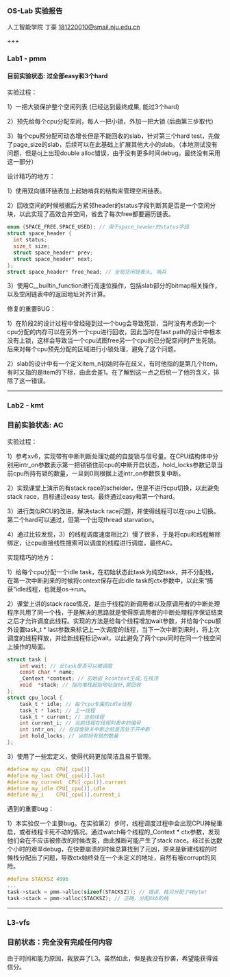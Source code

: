 ### OS-Lab 实验报告

人工智能学院 丁豪
181220010@smail.nju.edu.cn

+++

### Lab1 - pmm

#### 目前实验状态: 过全部easy和3个hard

实验过程：

1）一把大锁保护整个空闲列表 (已经达到最终成果, 能过3个hard)

2）预先给每个cpu分配空间，每人一把小锁，外加一把大锁 (后由第三步取代)

3）每个cpu预分配可动态增长但是不能回收的slab，针对第三个hard test，先做了page_size的slab，后续可以在此基础上扩展其他大小的slab。（本地测试没有问题，但是oj上出现double alloc错误，由于没有更多时间debug，最终没有采用这一部分）



设计精巧的地方：

1）使用双向循环链表加上起始哨兵的结构来管理空闲链表。

2）回收空间的时候根据后方紧邻header的status字段判断其是否是一个空闲分块，以此实现了高效合并空间，省去了每次free都要遍历链表。

```C
enum {SPACE_FREE,SPACE_USED}; // 用于space_header的status字段
struct space_header {
  int status;
  size_t size;
  struct space_header* prev;
  struct space_header* next;
};
struct space_header* free_head; // 全局空闲链表头, 哨兵
```

3）使用C__builtin_function进行高速位操作，包括slab部分的bitmap相关操作，以及空闲链表中的返回地址对齐计算。



修复的重要BUG：

1）在阶段2的设计过程中曾经碰到过一个bug会导致死锁，当时没有考虑到一个cpu分配的内存可以在另外一个cpu进行回收，因此当时在fast path的设计中根本没有上锁，这样会导致当一个cpu试图free另一个cpu的已分配空间时产生死锁。后来对每个cpu预先分配的区域进行小锁处理，避免了这个问题。

2）slab的设计中有一个定义item_n初始时存在歧义，有时他指的是第几个Item，有时又指的是item的下标，由此会差1。在了解到这一点之后统一了他的含义，排除了这一错误。





---

### Lab2 - kmt

### 目前实验状态: AC

实验过程：

1）参考xv6，实现带有中断判断处理功能的自旋锁与信号量。在CPU结构体中分别用intr_on参数表示第一把锁锁住前cpu的中断开启状态，hold_locks参数记录当前cpu所持有锁的数量，一旦到0则根据上述intr_on参数恢复中断。

2）实现课堂上演示的有stack race的schelder，但是不进行cpu切换，以此避免stack race，目标通过easy test。最终通过easy和第一个hard。

3）进行类似RCU的改进，解决stack race问题，并使得线程可以在cpu上切换。第二个hard可以通过，但第一个出现thread starvation。

4）通过比较发现，3）的线程调度速度相比2）慢了很多，于是将cpu和线程解除绑定，让cpu直接线性搜索可以调度的线程进行调度，最终AC。



实现精巧的地方：

1）给每个cpu分配一个idle task，在初始状态此task为纯空task，并不分配栈，在第一次中断到来的时候将context保存在此idle task的ctx参数中，以此来“捕获”idle线程，也就是os->run。

2）课堂上讲的stack race情况，是由于线程的新调用者以及原调用者的中断处理程序共用了同一个栈，于是解决的思路就是使得原调用者的中断处理程序保证结束之后才允许调度此线程。实现的方法是给每个线程增加wait参数，并给每个cpu额外设置task_t * last参数来标记上一次调度的线程，当下一次中断到来时，将上次调度的线程释放，并给新线程标记wait，以此避免了两个cpu同时在同一个栈空间上操作的局面。

```c
struct task {
	int wait; // 此task是否可以被调度
	const char * name;
	_Context *context; // 初始由_kcontext生成,在栈顶
	void  *stack; // 指向堆栈起始地址指针,需回收
};
struct cpu_local {
	task_t * idle; // 每个cpu专属的idle线程
	task_t * last; // 上一线程
	task_t * current; // 当前线程
	int current_i; // 当前线程在线程列表中的编号
	int intr_on; // 在自旋锁关中断之前是否处于开中断
	int hold_locks; // 当前持有锁的数量 
};
```

3）使用了一些宏定义，使得代码更加简洁且易于管理。

```c
#define my_cpu	CPU[_cpu()]
#define my_last CPU[_cpu()].last
#define my_current	CPU[_cpu()].current
#define my_idle	CPU[_cpu()].idle
#define my_i	CPU[_cpu()].current_i
```



遇到的重要bug：

1）本实验仅一个主要bug。在实验第2）步时，线程调度过程中会出现CPU神秘重启，或者线程卡死不动的情况。通过watch每个线程的_Context * ctx参数，发现他们会在不应该被修改的时候改变，由此推断可能产生了stack race。经过长达数个小时的艰辛debug，在快要崩溃的时候总算找到了元凶，原来是新建线程的时候栈分配出了问题，导致ctx始终处在一个未定义的地址，自然有被corrupt的风险。

```c
#define STACKSZ 4096
...
task->stack = pmm->alloc(sizeof(STACKSZ)); // 错误，栈只分配了4Byte!
task->stack = pmm->alloc(STACKSZ); // 正确，分配4kb的栈
```





---

### L3-vfs

### 目前状态：完全没有完成任何内容

由于时间和能力原因，我放弃了L3。虽然如此，但是我没有抄袭，希望能获得诚信分。

